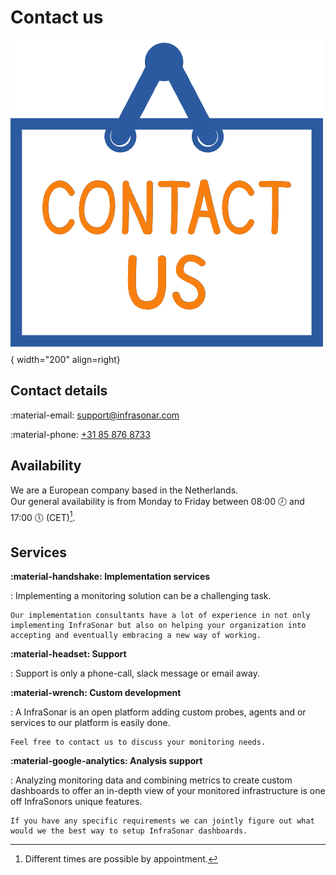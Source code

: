 # Contact us

![Contact US](../../images/contact_us.png){ width="200" align=right}

## Contact details

:material-email: [support@infrasonar.com](mailto:support@infrasonar.com)

:material-phone: [+31 85 876 8733](tel:+31858768733)

## Availability

We are a European company based in the Netherlands.<br>
Our general availability is from Monday to Friday between 08:00 :clock8: and 17:00 :clock5: (CET)[^1].

[^1]: Different times are possible by appointment.

## Services

**:material-handshake: Implementation services**

:   Implementing a monitoring solution can be a challenging task.

    Our implementation consultants have a lot of experience in not only implementing InfraSonar but also on helping your organization into accepting and eventually embracing a new way of working.

**:material-headset: Support**

:   Support is only a phone-call, slack message or email away.

**:material-wrench: Custom development**

:   A InfraSonar is an open platform adding custom probes, agents and or services to our platform is easily done.

    Feel free to contact us to discuss your monitoring needs.

**:material-google-analytics: Analysis support**

:   Analyzing monitoring data and combining metrics to create custom dashboards to offer an in-depth view of your monitored infrastructure is one off InfraSonors unique features.

    If you have any specific requirements we can jointly figure out what would we the best way to setup InfraSonar dashboards.


